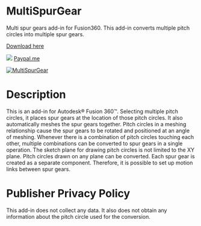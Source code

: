 # MultiSpurGear
Multi spur gears add-in for Fusion360. 
This add-in converts multiple pitch circles into multiple spur gears.

[Download here](https://apps.autodesk.com/FUSION/ja/Detail/Index?id=7314852226762229274&appLang=en&os=Win64)

<a href="https://www.buymeacoffee.com/gear2nddrow"><img src="https://img.buymeacoffee.com/button-api/?text=Buy me a coffee&emoji=&slug=gear2nddrow&button_colour=FF5F5F&font_colour=ffffff&font_family=Cookie&outline_colour=000000&coffee_colour=FFDD00" /></a>
[Paypal.me](https://www.paypal.com/paypalme/geekgear)

[![MultiSpurGear](https://user-images.githubusercontent.com/1283295/216289217-90b0026d-43ef-4732-9f10-034f8cb6e6db.png)](https://www.youtube.com/watch?v=7OqLYwQwUVQ)

# Description
This is an add-in for Autodesk® Fusion 360™. Selecting multiple pitch circles, it places spur gears at the location of those pitch circles. It also automatically meshes the spur gears together.
Pitch circles in a meshing relationship cause the spur gears to be rotated and positioned at an angle of meshing.
Whenever there is a combination of pitch circles touching each other, multiple combinations can be converted to spur gears in a single operation.
The sketch plane for drawing pitch circles is not limited to the XY plane. Pitch circles drawn on any plane can be converted.
Each spur gear is created as a separate component. Therefore, it is possible to set up motion links between spur gears.

# Publisher Privacy Policy
This add-in does not collect any data. It also does not obtain any information about the pitch circle used for the conversion.

